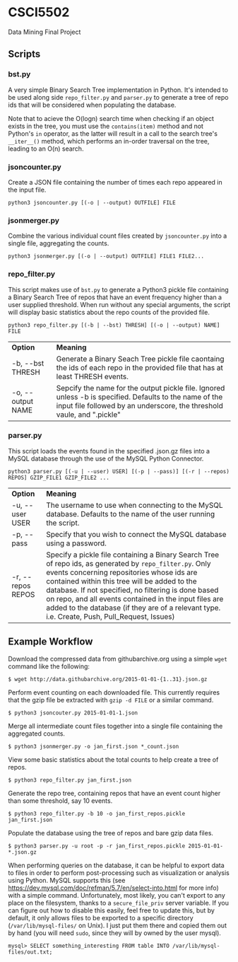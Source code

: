# CSCI5502
Data Mining Final Project

## Scripts
### bst.py
A very simple Binary Search Tree implementation in Python. It's intended to be used along side `repo_filter.py` and `parser.py` to generate a tree of repo ids that will be considered when populating the database.

Note that to acieve the O(logn) search time when checking if an object exists in the tree, you must use the `contains(item)` method and not Python's `in` operator, as the latter will result in a call to the search tree's `__iter__()` method, which performs an in-order traversal on the tree, leading to an O(n) search.
### jsoncounter.py
Create a JSON file containing the number of times each repo appeared in the input file.

`python3 jsoncounter.py [(-o | --output) OUTFILE] FILE`

### jsonmerger.py
Combine the various individual count files created by `jsoncounter.py` into a single file, aggregating the counts.

`python3 jsonmerger.py [(-o | --output) OUTFILE] FILE1 FILE2...`

### repo_filter.py
This script makes use of `bst.py` to generate a Python3 pickle file containing a Binary Search Tree of repos that have an event frequency higher than a user supplied threshold. When run without any special arguments, the script will display basic statistics about the repo counts of the provided file.

`python3 repo_filter.py [(-b | --bst) THRESH] [(-o | --output) NAME] FILE`
<table>
  <tr>
    <td> <strong> Option </strong> </td>
    <td> <strong> Meaning </strong> </td>
  </tr>
  <tr>
    <td> -b, --bst THRESH </td>
    <td> Generate a Binary Seach Tree pickle file caontaing the ids of each repo in the provided file that has at least THRESH events. </td>
  </tr>
  <tr>
    <td> -o, --output NAME </td>
    <td> Sepcify the name for the output pickle file. Ignored unless -b is specified. Defaults to the name of the input file followed by an underscore, the threshold vaule, and ".pickle" </td>
  </tr>
</table>

### parser.py
This script loads the events found in the specified .json.gz files into a MySQL database through the use of the MySQL Python Connector.

`python3 parser.py [(-u | --user) USER] [(-p | --pass)] [(-r | --repos) REPOS] GZIP_FILE1 GZIP_FILE2 ...`
<table>
  <tr>
    <td> <strong> Option </strong> </td>
    <td> <strong> Meaning </strong> </td>
  </tr>
  <tr>
    <td> -u, --user USER </td>
    <td> The username to use when connecting to the MySQL database. Defaults to the name of the user running the script. </td>
  </tr>
  <tr>
    <td> -p, --pass </td>
    <td> Specify that you wish to connect the MySQL database using a password. </td>
  </tr>
  <tr>
    <td> -r, --repos REPOS </td>
    <td> Specify a pickle file containing a Binary Search Tree of repo ids, as generated by <code>repo_filter.py</code>. Only events concerning repositories whose ids are contained within this tree will be added to the database. If not specified, no filtering is done based on repo, and all events contained in the input files are added to the database (if they are of a relevant type. i.e. Create, Push, Pull_Request, Issues)</td>
  </tr>
</table>

## Example Workflow
Download the compressed data from githubarchive.org using a simple `wget` command like the following:

`$ wget http://data.githubarchive.org/2015-01-01-{1..31}.json.gz`

Perform event counting on each downloaded file. This currently requires that the gzip file be extracted with `gzip -d FILE` or a similar command.

`$ python3 jsoncouter.py 2015-01-01-1.json`

Merge all intermediate count files together into a single file containing the aggregated counts.

`$ python3 jsonmerger.py -o jan_first.json *_count.json`

View some basic statistics about the total counts to help create a tree of repos.

`$ python3 repo_filter.py jan_first.json`

Generate the repo tree, containing repos that have an event count higher than some threshold, say 10 events.

`$ python3 repo_filter.py -b 10 -o jan_first_repos.pickle jan_first.json`

Populate the database using the tree of repos and bare gzip data files.

`$ python3 parser.py -u root -p -r jan_first_repos.pickle 2015-01-01-*.json.gz`

When performing queries on the database, it can be helpful to export data to files in order to perform post-processing such as visualization or analysis using Python. MySQL supports this (see https://dev.mysql.com/doc/refman/5.7/en/select-into.html for more info) with a simple command. Unfortunately, most likely, you can't export to any place on the filesystem, thanks to a `secure_file_priv` server variable. If you can figure out how to disable this easily, feel free to update this, but by default, it only allows files to be exported to a specific directory (`/var/lib/mysql-files/` on Unix). I just put them there and copied them out by hand (you will need `sudo`, since they will by owned by the user mysql).

`mysql> SELECT something_interesting FROM table INTO /var/lib/mysql-files/out.txt;`
